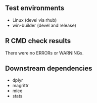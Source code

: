 ## Test environments
* Linux (devel via rhub)
* win-builder (devel and release)

## R CMD check results
There were no ERRORs or WARNINGs.

## Downstream dependencies
* dplyr
* magrittr
* mice
* stats
